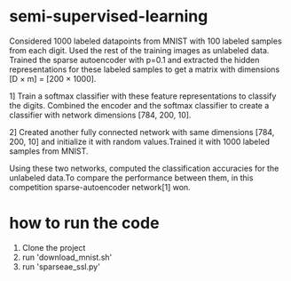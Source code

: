 # semi-supervised-learning

Considered 1000 labeled datapoints from MNIST with 100 labeled samples from each digit. Used the rest of the training images as unlabeled data. Trained the sparse autoencoder with p=0.1 and extracted the hidden representations for these labeled samples to get a matrix with dimensions [D × m] = [200 × 1000]. 

1]
Train a softmax classifier with these feature representations to classify the digits. Combined the encoder and the softmax classifier to create a classifier with network dimensions [784, 200, 10]. 

2]
Created another fully connected network with same dimensions [784, 200, 10] and initialize it with random values.Trained it with 1000 labeled samples from MNIST. 

Using these two networks, computed the classification accuracies for the unlabeled data.To compare the performance between them, in this competition sparse-autoencoder network[1] won.

# how to run the code
1. Clone the project
2. run 'download_mnist.sh'
3. run 'sparseae_ssl.py'
